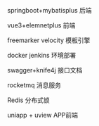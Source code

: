 springboot+mybatisplus		后端

vue3+elemnetplus			前端

freemarker velocity		  模板引擎

docker jenkins			   环境部署

swagger+knife4j			接口文档

rocketmq				    消息服务

Redis					   分布式锁

uniapp + uview			APP前端